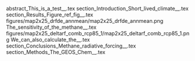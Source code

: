 abstract_This_is_a_test__.tex
section_Introduction_Short_lived_climate__.tex
section_Results_Figure_ref_fig__.tex
figures/map2x25_drfde_annmean/map2x25_drfde_annmean.png
The_sensitivity_of_the_methane__.tex
figures/map2x25_deltarf_comb_rcp85_1/map2x25_deltarf_comb_rcp85_1.png
We_can_also_calculate_the__.tex
section_Conclusions_Methane_radiative_forcing__.tex
section_Methods_The_GEOS_Chem__.tex